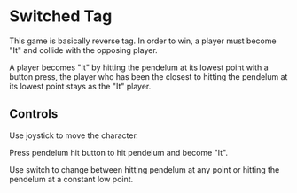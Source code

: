 
# Switched Tag

This game is basically reverse tag. In order to win, a player must become "It" and collide with the opposing player. 

A player becomes "It" by hitting the pendelum at its lowest point with a button press, 
the player who has been the closest to hitting the pendelum at its lowest point stays as the "It" player. 

## Controls 

Use joystick to move the character. 

Press pendelum hit button to hit pendelum and become "It".

Use switch to change between hitting pendelum at any point or hitting the pendelum at a constant low point.
